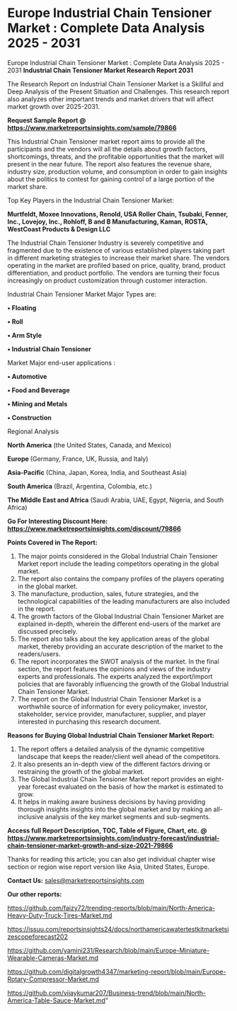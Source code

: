 # Europe Industrial Chain Tensioner Market : Complete Data Analysis 2025 - 2031
Europe Industrial Chain Tensioner Market : Complete Data Analysis 2025 - 2031
<strong>Industrial Chain Tensioner Market Research Report 2031</strong>

The Research Report on Industrial Chain Tensioner Market is a Skillful and Deep Analysis of the Present Situation and Challenges. This research report also analyzes other important trends and market drivers that will affect market growth over 2025-2031.

<strong>Request Sample Report @ <a href=https://www.marketreportsinsights.com/sample/79866>https://www.marketreportsinsights.com/sample/79866</a></strong>

This Industrial Chain Tensioner market report aims to provide all the participants and the vendors will all the details about growth factors, shortcomings, threats, and the profitable opportunities that the market will present in the near future. The report also features the revenue share, industry size, production volume, and consumption in order to gain insights about the politics to contest for gaining control of a large portion of the market share.

Top Key Players in the Industrial Chain Tensioner Market:

<strong>Murtfeldt, Moxee Innovations, Renold, USA Roller Chain, Tsubaki, Fenner, Inc., Lovejoy, Inc., Rohloff, B and B Manufacturing, Kaman, ROSTA, WestCoast Products & Design LLC</strong>

The Industrial Chain Tensioner Industry is severely competitive and fragmented due to the existence of various established players taking part in different marketing strategies to increase their market share. The vendors operating in the market are profiled based on price, quality, brand, product differentiation, and product portfolio. The vendors are turning their focus increasingly on product customization through customer interaction.

Industrial Chain Tensioner Market Major Types are:

<strong>• Floating

• Roll

• Arm Style

• Industrial Chain Tensioner</strong>

Market Major end-user applications :

<strong>• Automotive

• Food and Beverage

• Mining and Metals

• Construction</strong>

Regional Analysis

</u><strong><b>North America</b></strong> (the United States, Canada, and Mexico)

<strong><b>Europe </b></strong>(Germany, France, UK, Russia, and Italy)

<strong><b>Asia-Pacific</b></strong> (China, Japan, Korea, India, and Southeast Asia)

<strong><b>South America</b></strong> (Brazil, Argentina, Colombia, etc.)

<strong><b>The Middle East and Africa</b></strong> (Saudi Arabia, UAE, Egypt, Nigeria, and South Africa)

<strong>Go For Interesting Discount Here: <a href=https://www.marketreportsinsights.com/discount/79866>https://www.marketreportsinsights.com/discount/79866</a></strong>

<strong>Points Covered in The Report:</strong>
<ol>
  <li>The major points considered in the Global Industrial Chain Tensioner Market report include the leading competitors operating in the global market.</li>
  <li>The report also contains the company profiles of the players operating in the global market.</li>
  <li>The manufacture, production, sales, future strategies, and the technological capabilities of the leading manufacturers are also included in the report.</li>
  <li>The growth factors of the Global Industrial Chain Tensioner Market are explained in-depth, wherein the different end-users of the market are discussed precisely.</li>
  <li>The report also talks about the key application areas of the global market, thereby providing an accurate description of the market to the readers/users.</li>
  <li>The report incorporates the SWOT analysis of the market. In the final section, the report features the opinions and views of the industry experts and professionals. The experts analyzed the export/import policies that are favorably influencing the growth of the Global Industrial Chain Tensioner Market.</li>
  <li>The report on the Global Industrial Chain Tensioner Market is a worthwhile source of information for every policymaker, investor, stakeholder, service provider, manufacturer, supplier, and player interested in purchasing this research document.</li>
</ol>
<strong>Reasons for Buying Global Industrial Chain Tensioner Market Report:</strong>

<ol>
  <li>The report offers a detailed analysis of the dynamic competitive landscape that keeps the reader/client well ahead of the competitors.</li>
  <li>It also presents an in-depth view of the different factors driving or restraining the growth of the global market.</li>
  <li>The Global Industrial Chain Tensioner Market report provides an eight-year forecast evaluated on the basis of how the market is estimated to grow.</li>
  <li>It helps in making aware business decisions by having providing thorough insights insights into the global market and by making an all-inclusive analysis of the key market segments and sub-segments.</li>
</ol>
<strong>Access full Report Description, TOC, Table of Figure, Chart, etc. @ <a href=https://www.marketreportsinsights.com/industry-forecast/industrial-chain-tensioner-market-growth-and-size-2021-79866>https://www.marketreportsinsights.com/industry-forecast/industrial-chain-tensioner-market-growth-and-size-2021-79866</a></strong>


Thanks for reading this article; you can also get individual chapter wise section or region wise report version like Asia, United States, Europe.

<strong>Contact Us:</strong>
sales@marketreportsinsights.com

<strong>Our other reports:</strong>

<a href=https://github.com/faizy72/trending-reports/blob/main/North-America-Heavy-Duty-Truck-Tires-Market.md>https://github.com/faizy72/trending-reports/blob/main/North-America-Heavy-Duty-Truck-Tires-Market.md</a>

<a href=https://issuu.com/reportsinsights24/docs/northamericawatertestkitmarketsizescopeforecast202>https://issuu.com/reportsinsights24/docs/northamericawatertestkitmarketsizescopeforecast202</a>

<a href=https://github.com/yamini231/Research/blob/main/Europe-Miniature-Wearable-Cameras-Market.md>https://github.com/yamini231/Research/blob/main/Europe-Miniature-Wearable-Cameras-Market.md</a>

<a href=https://github.com/digitalgrowth4347/marketing-report/blob/main/Europe-Rotary-Compressor-Market.md>https://github.com/digitalgrowth4347/marketing-report/blob/main/Europe-Rotary-Compressor-Market.md</a>

<a href=https://github.com/vijaykumar207/Business-trend/blob/main/North-America-Table-Sauce-Market.md>https://github.com/vijaykumar207/Business-trend/blob/main/North-America-Table-Sauce-Market.md</a>"
